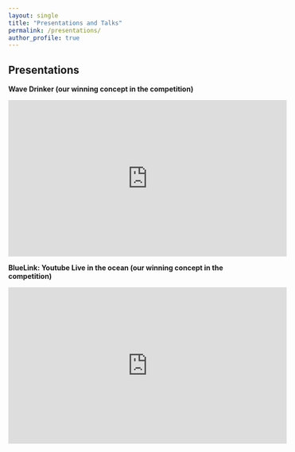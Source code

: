 ```yaml
---
layout: single
title: "Presentations and Talks"
permalink: /presentations/
author_profile: true
---
```


## Presentations

**Wave Drinker (our winning concept in the competition)**

<iframe width="560" height="315" src="https://www.youtube.com/embed/v5HQfuyQW8k" frameborder="0" allow="accelerometer; autoplay; encrypted-media; gyroscope; picture-in-picture" allowfullscreen></iframe>

**BlueLink: Youtube Live in the ocean (our winning concept in the competition)**

<iframe width="560" height="315" src="https://www.youtube.com/embed/uhtcPQ0r0gs" frameborder="0" allow="accelerometer; autoplay; encrypted-media; gyroscope; picture-in-picture" allowfullscreen></iframe>
